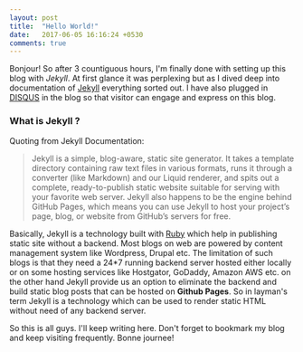 ```yaml
---
layout: post
title:  "Hello World!"
date:   2017-06-05 16:16:24 +0530
comments: true
---
```

Bonjour! So after 3 countiguous hours, I'm finally done with setting up this blog with *Jekyll*. At first glance it was perplexing but as I dived deep into documentation of [Jekyll](https://jekyllrb.com/docs/home/) everything sorted out. I have also plugged in [DISQUS](https://disqus.com/) in the blog so that visitor can engage and express on this blog.

### What is Jekyll ?
Quoting from Jekyll Documentation:
>Jekyll is a simple, blog-aware, static site generator. It takes a template directory containing raw text files in various formats, runs it through a converter (like Markdown) and our Liquid renderer, and spits out a complete, ready-to-publish static website suitable for serving with your favorite web server. Jekyll also happens to be the engine behind GitHub Pages, which means you can use Jekyll to host your project’s page, blog, or website from GitHub’s servers for free.


Basically, Jekyll is a technology built with [Ruby](https://www.ruby-lang.org/en/) which help in publishing static site without a backend. Most blogs on web are powered by content management system like Wordpress, Drupal etc. The limitation of such blogs is that they need a 24*7 running backend server hosted either locally or on some hosting services like Hostgator, GoDaddy, Amazon AWS etc. on the other hand Jekyll provide us an option to eliminate the backend and build static blog posts that can be hosted on **Github Pages**. So in layman's term Jekyll is a technology which can be used to render static HTML without need of any backend server.

So this is all guys. I'll keep writing here. Don't forget to bookmark my blog and keep visiting frequently. Bonne journee!
